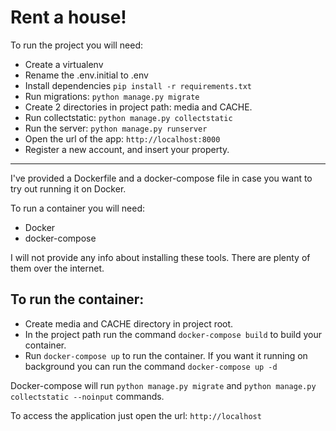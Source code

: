 Rent a house!
===================
To run the project you will need:

- Create a virtualenv
- Rename the .env.initial to .env
- Install dependencies ```pip install -r requirements.txt```
- Run migrations: ```python manage.py migrate```
- Create 2 directories in project path: media and CACHE.
- Run collectstatic: ```python manage.py collectstatic```
- Run the server: ```python manage.py runserver```
- Open the url of the app: ```http://localhost:8000```
- Register a new account, and insert your property.

----------

I've provided a Dockerfile and a docker-compose file in case you want to try out running it on Docker.

To run a container you will need:

 - Docker
 - docker-compose

I will not provide any info about installing these tools. There are plenty of them over the internet.

To run the container:
------------------------------
- Create media and CACHE directory in project root. 
- In the project path run the command ```docker-compose build``` to build your container.
- Run ```docker-compose up``` to run the container. If you want it running on background you can run the command ```docker-compose up -d```

Docker-compose will run ```python manage.py migrate``` and ```python manage.py collectstatic --noinput``` commands.

To access the application just open the url: ```http://localhost```
